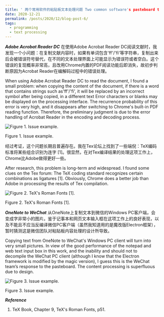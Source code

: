 ```yaml
---
title: ' 两个常用软件的粘贴板文本处理问题 Two common software's pasteboard text processing problems'
date: 2020-12-21
permalink: /posts/2020/12/blog-post-6/
tags:
  - programming
  - text processing
---
```


***Adobe Acrobat Reader DC***
在使用Adobe Acrobat Reader DC阅读文献时，我发现一个小问题：在复制文献内容时，如果有单词包含'ff'/'fi'等字符串，复制出来后会被错误符号替代，在不同的文本处理界面上可能显示为错误符或者空白。这个错误的复现概率非常高，且改用Chrome内置的PDF阅读功能后即消失，故初步判断原因为Acrobat Reader在编解码过程中的错误处理。

When using Adobe Acrobat Reader DC to read the document, I found a small problem: when copying the content of the document, if there is a word that contains strings such as'ff'/'fi', it will be replaced by an incorrect symbol after being copied, in a different text Error characters or blanks may be displayed on the processing interface. The recurrence probability of this error is very high, and it disappears after switching to Chrome's built-in PDF reading function. Therefore, the preliminary judgment is due to the error handling of Acrobat Reader in the encoding and decoding process.

![Figure 1. Issue example.](https://upload-images.jianshu.io/upload_images/18147372-a6100fec4ed29a19.png?imageMogr2/auto-orient/strip%7CimageView2/2/w/1240)

Figure 1. Issue example.

经过考证，这个问题长期且普遍存在。我在Tex论坛上找到了一些端倪：TeX编码标准将某些组合识别为连字 [1]。很显然，在对Tex编译结果的处理这项工作上，Chrome比Adobe做得更好一些。

After research, this problem is long-term and widespread. I found some clues on the Tex forum: The TeX coding standard recognizes certain combinations as ligatures [1]. Obviously, Chrome does a better job than Adobe in processing the results of Tex compilation.

![Figure 2. TeX's Roman Fonts [1].](https://upload-images.jianshu.io/upload_images/18147372-34ff6838eac8cb2a.png?imageMogr2/auto-orient/strip%7CimageView2/2/w/1240)

Figure 2. TeX's Roman Fonts [1].

***OneNote to WeChat***
从OneNote上复制文本到微信的Windows PC客户端，会变成字非常小的图片。鉴于记事本和网页文本输入框在这项工作上的良好表现，以及不能且不应当反编译微信PC客户端（虽然我知道用的是魔改版Electron框架），暂时猜测这是微信团队对粘贴板内容处理的设计所导致。

Copying text from OneNote to WeChat's Windows PC client will turn into very small pictures. In view of the good performance of the notepad and web text input box in this work, and the inability and should not to decompile the WeChat PC client (although I know that the Electron framework is modified by the magic version), I guess this is the WeChat team’s response to the pasteboard. The content processing is superfluous due to design.

![Figure 3. Issue example.](https://upload-images.jianshu.io/upload_images/18147372-c762ade4f64c12bc.png?imageMogr2/auto-orient/strip%7CimageView2/2/w/1240)

Figure 3. Issue example.

***Reference***

1. TeX Book, Chapter 9, TeX's Roman Fonts, p51.